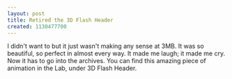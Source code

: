 ```yaml
---
layout: post
title: Retired the 3D Flash Header
created: 1130477700
---
```


I didn't want to but it just wasn't making any sense at 3MB. It was so beautiful, so perfect in almost every way. It made me laugh; it made me cry. Now it has to go into the archives. You can find this amazing piece of animation in the Lab, under 3D Flash Header.

